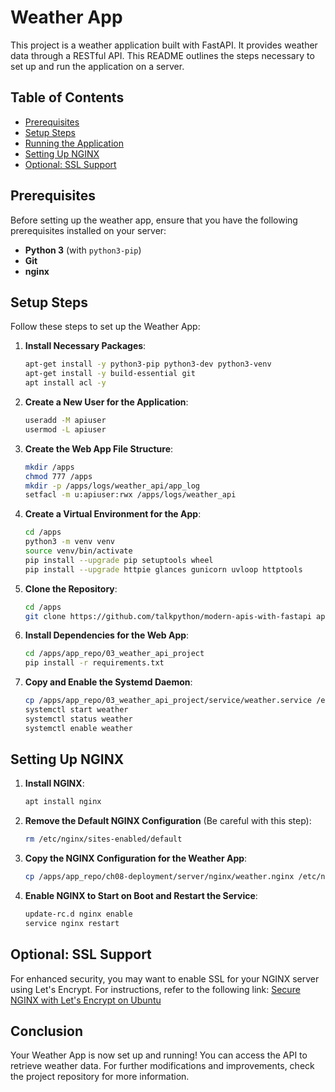 # Weather App

This project is a weather application built with FastAPI. It provides weather data through a RESTful API. This README outlines the steps necessary to set up and run the application on a server.

## Table of Contents
- [Prerequisites](#prerequisites)
- [Setup Steps](#setup-steps)
- [Running the Application](#running-the-application)
- [Setting Up NGINX](#setting-up-nginx)
- [Optional: SSL Support](#optional-ssl-support)

## Prerequisites

Before setting up the weather app, ensure that you have the following prerequisites installed on your server:
- **Python 3** (with `python3-pip`)
- **Git**
- **nginx**

## Setup Steps

Follow these steps to set up the Weather App:

1. **Install Necessary Packages**:
   ```bash
   apt-get install -y python3-pip python3-dev python3-venv
   apt-get install -y build-essential git
   apt install acl -y
   ```

2. **Create a New User for the Application**:
   ```bash
   useradd -M apiuser
   usermod -L apiuser
   ```

3. **Create the Web App File Structure**:
   ```bash
   mkdir /apps
   chmod 777 /apps
   mkdir -p /apps/logs/weather_api/app_log
   setfacl -m u:apiuser:rwx /apps/logs/weather_api
   ```

4. **Create a Virtual Environment for the App**:
   ```bash
   cd /apps
   python3 -m venv venv
   source venv/bin/activate
   pip install --upgrade pip setuptools wheel
   pip install --upgrade httpie glances gunicorn uvloop httptools
   ```

5. **Clone the Repository**:
   ```bash
   cd /apps
   git clone https://github.com/talkpython/modern-apis-with-fastapi app_repo
   ```

6. **Install Dependencies for the Web App**:
   ```bash
   cd /apps/app_repo/03_weather_api_project
   pip install -r requirements.txt
   ```

7. **Copy and Enable the Systemd Daemon**:
   ```bash
   cp /apps/app_repo/03_weather_api_project/service/weather.service /etc/systemd/system/
   systemctl start weather
   systemctl status weather
   systemctl enable weather
   ```

## Setting Up NGINX

1. **Install NGINX**:
   ```bash
   apt install nginx
   ```

2. **Remove the Default NGINX Configuration** (Be careful with this step):
   ```bash
   rm /etc/nginx/sites-enabled/default
   ```

3. **Copy the NGINX Configuration for the Weather App**:
   ```bash
   cp /apps/app_repo/ch08-deployment/server/nginx/weather.nginx /etc/nginx/sites-enabled/
   ```

4. **Enable NGINX to Start on Boot and Restart the Service**:
   ```bash
   update-rc.d nginx enable
   service nginx restart
   ```

## Optional: SSL Support

For enhanced security, you may want to enable SSL for your NGINX server using Let's Encrypt. For instructions, refer to the following link:
[Secure NGINX with Let's Encrypt on Ubuntu](https://www.digitalocean.com/community/tutorials/how-to-secure-nginx-with-let-s-encrypt-on-ubuntu-18-04)

## Conclusion

Your Weather App is now set up and running! You can access the API to retrieve weather data. For further modifications and improvements, check the project repository for more information.


